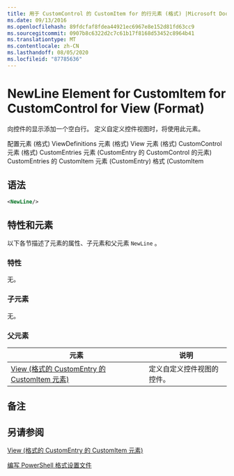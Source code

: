 ```yaml
---
title: 用于 CustomControl 的 CustomItem for 的行元素 (格式) |Microsoft Docs
ms.date: 09/13/2016
ms.openlocfilehash: 89fdcfaf8fdea44921ec6967e8e152d81fd63cc9
ms.sourcegitcommit: 0907b8c6322d2c7c61b17f8168d53452c8964b41
ms.translationtype: MT
ms.contentlocale: zh-CN
ms.lasthandoff: 08/05/2020
ms.locfileid: "87785636"
---
```

# <a name="newline-element-for-customitem-for-customcontrol-for-view-format"></a>NewLine Element for CustomItem for CustomControl for View (Format)

向控件的显示添加一个空白行。 定义自定义控件视图时，将使用此元素。

配置元素 (格式) ViewDefinitions 元素 (格式) View 元素 (格式) CustomControl 元素 (格式) CustomEntries 元素 (CustomEntry 的 CustomControl 的元素) CustomEntries 的 CustomItem 元素 (CustomEntry) 格式 (CustomItem

## <a name="syntax"></a>语法

```xml
<NewLine/>
```

## <a name="attributes-and-elements"></a>特性和元素

以下各节描述了元素的属性、子元素和父元素 `NewLine` 。

### <a name="attributes"></a>特性

无。

### <a name="child-elements"></a>子元素

无。

### <a name="parent-elements"></a>父元素

|元素|说明|
|-------------|-----------------|
|[View (格式的 CustomEntry 的 CustomItem 元素) ](./customitem-element-for-customentry-for-customcontrol-for-view-format.md)|定义自定义控件视图的控件。|

## <a name="remarks"></a>备注

## <a name="see-also"></a>另请参阅

[View (格式的 CustomEntry 的 CustomItem 元素) ](./customitem-element-for-customentry-for-customcontrol-for-view-format.md)

[编写 PowerShell 格式设置文件](./writing-a-powershell-formatting-file.md)
